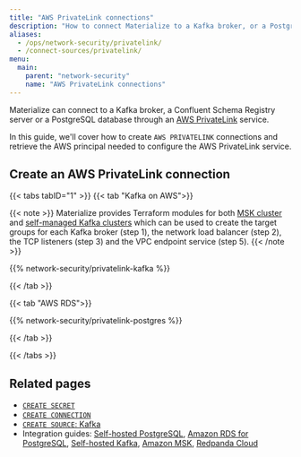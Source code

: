 ```yaml
---
title: "AWS PrivateLink connections"
description: "How to connect Materialize to a Kafka broker, or a PostgreSQL database using an AWS PrivateLink connection"
aliases:
  - /ops/network-security/privatelink/
  - /connect-sources/privatelink/
menu:
  main:
    parent: "network-security"
    name: "AWS PrivateLink connections"
---
```


Materialize can connect to a Kafka broker, a Confluent Schema Registry server or
a PostgreSQL database through an [AWS PrivateLink](https://aws.amazon.com/privatelink/) service.

In this guide, we'll cover how to create `AWS PRIVATELINK` connections
and retrieve the AWS principal needed to configure the AWS PrivateLink service.

## Create an AWS PrivateLink connection

{{< tabs tabID="1" >}}
{{< tab "Kafka on AWS">}}

{{< note >}}
Materialize provides Terraform modules for both [MSK cluster](https://github.com/MaterializeInc/terraform-aws-msk-privatelink) and [self-managed Kafka clusters](https://github.com/MaterializeInc/terraform-aws-kafka-privatelink) which can be used to create the target groups for each Kafka broker (step 1), the network load balancer (step 2),
the TCP listeners (step 3) and the VPC endpoint service (step 5).
{{< /note >}}

{{% network-security/privatelink-kafka %}}

{{< /tab >}}

{{< tab "AWS RDS">}}

{{% network-security/privatelink-postgres %}}

{{< /tab >}}

{{< /tabs >}}

## Related pages

- [`CREATE SECRET`](/sql/create-secret)
- [`CREATE CONNECTION`](/sql/create-connection)
- [`CREATE SOURCE`: Kafka](/sql/create-source/kafka)
- Integration guides: [Self-hosted PostgreSQL](/ingest-data/postgres-self-hosted), [Amazon RDS for PostgreSQL](/ingest-data/postgres-amazon-rds), [Self-hosted Kafka](/ingest-data/kafka-self-hosted), [Amazon MSK](/ingest-data/amazon-msk), [Redpanda Cloud](/ingest-data/redpanda-cloud/)
